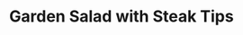 ---
category: salads
name: Garden Salad with Steak Tips
title: Garden Salad with Steak Tips
price: '19.95'
---